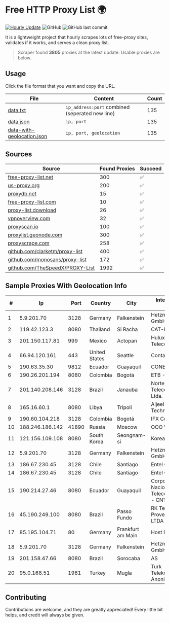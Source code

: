 
# Free HTTP Proxy List 🌍

[![Hourly Update](https://github.com/mertguvencli/http-proxy-list/actions/workflows/main.yml/badge.svg?branch=main)](https://github.com/mertguvencli/http-proxy-list/actions/workflows/main.yml)
![GitHub](https://img.shields.io/github/license/mertguvencli/http-proxy-list)
![GitHub last commit](https://img.shields.io/github/last-commit/mertguvencli/http-proxy-list)

It is a lightweight project that hourly scrapes lots of free-proxy sites, validates if it works, and serves a clean proxy list.


> Scraper found **3805** proxies at the latest update. Usable proxies are below.

## Usage

Click the file format that you want and copy the URL.


|File|Content|Count|
|----|-------|-----|
|[data.txt](https://raw.githubusercontent.com/mertguvencli/http-proxy-list/main/proxy-list/data.txt)|`ip_address:port` combined (seperated new line)|135|
|[data.json](https://raw.githubusercontent.com/mertguvencli/http-proxy-list/main/proxy-list/data.json)|`ip, port`|135|
|[data-with-geolocation.json](https://raw.githubusercontent.com/mertguvencli/http-proxy-list/main/proxy-list/data-with-geolocation.json)|`ip, port, geolocation`|135|

## Sources

|Source|Found Proxies|Succeed|
|------|-------------|-------|
|[free-proxy-list.net](https://free-proxy-list.net)|300|✅|
|[us-proxy.org](https://www.us-proxy.org)|200|✅|
|[proxydb.net](http://proxydb.net)|15|✅|
|[free-proxy-list.com](https://free-proxy-list.com/?page=&port=&type%5B%5D=http&type%5B%5D=https&up_time=0&search=Search)|10|✅|
|[proxy-list.download](https://www.proxy-list.download/HTTP)|26|✅|
|[vpnoverview.com](https://vpnoverview.com/privacy/anonymous-browsing/free-proxy-servers)|32|✅|
|[proxyscan.io](https://www.proxyscan.io)|100|✅|
|[proxylist.geonode.com](https://proxylist.geonode.com/api/proxy-list?limit=300&page=1&sort_by=lastChecked&sort_type=desc&protocols=http,https)|300|✅|
|[proxyscrape.com](https://api.proxyscrape.com/v2/?request=displayproxies&protocol=http&timeout=10000&country=all&ssl=all&anonymity=all)|258|✅|
|[github.com/clarketm/proxy-list](https://raw.githubusercontent.com/clarketm/proxy-list/master/proxy-list-raw.txt)|400|✅|
|[github.com/monosans/proxy-list](https://raw.githubusercontent.com/monosans/proxy-list/main/proxies/http.txt)|172|✅|
|[github.com/TheSpeedX/PROXY-List](https://raw.githubusercontent.com/TheSpeedX/PROXY-List/master/http.txt)|1992|✅|


## Sample Proxies With Geolocation Info

|#|Ip|Port|Country|City|Internet Service Provider|
|-|--|----|-------|----|-------------------------|
|1|5.9.201.70|3128|Germany|Falkenstein|Hetzner Online GmbH|
|2|119.42.123.3|8080|Thailand|Si Racha|CAT-BB|
|3|201.150.117.81|999|Mexico|Actopan|Hulux Telecomunicaciones|
|4|66.94.120.161|443|United States|Seattle|Contabo Inc.|
|5|190.63.35.30|9812|Ecuador|Guayaquil|CONECEL|
|6|190.26.201.194|8080|Colombia|Bogotá|ETB - Colombia|
|7|201.140.208.146|3128|Brazil|Janauba|Norte Line Telecomunicacoes Ltda.|
|8|165.16.60.1|8080|Libya|Tripoli|Aljeel Aljadeed For Technology|
|9|190.60.104.218|3128|Colombia|Bogotá|IFX Corporation|
|10|188.246.186.142|41890|Russia|Moscow|OOO WestCall Ltd|
|11|121.156.109.108|8080|South Korea|Seongnam-si|Korea Telecom|
|12|5.9.201.70|3128|Germany|Falkenstein|Hetzner Online GmbH|
|13|186.67.230.45|3128|Chile|Santiago|Entel Chile S.A.|
|14|186.67.230.45|3128|Chile|Santiago|Entel Chile S.A.|
|15|190.214.27.46|8080|Ecuador|Guayaquil|Corporacion Nacional De Telecomunicaciones - CNT EP|
|16|45.190.249.100|8080|Brazil|Passo Fundo|RK Telecom Provedor Internet LTDA|
|17|85.195.104.71|80|Germany|Frankfurt am Main|Host Europe GmbH|
|18|5.9.201.70|3128|Germany|Falkenstein|Hetzner Online GmbH|
|19|201.158.47.66|8080|Brazil|Sorocaba|AS|
|20|95.0.168.51|1981|Turkey|Mugla|Turk Telekomunikasyon Anonim Sirketi|



## Contributing

Contributions are welcome, and they are greatly appreciated! Every
little bit helps, and credit will always be given.

